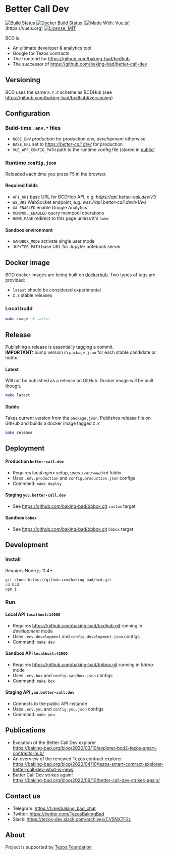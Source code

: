 # Better Call Dev
[![Build Status](https://travis-ci.org/baking-bad/bcd.svg?branch=master)](https://travis-ci.org/baking-bad/bcd)
[![Docker Build Status](https://img.shields.io/docker/cloud/build/bakingbad/bcdhub-gui)](https://hub.docker.com/r/bakingbad/bcdhub-gui)
[![Made With: Vue.js](https://img.shields.io/badge/vue-2.6.10-green.svg?)](https://vuejs.org)
[![License: MIT](https://img.shields.io/badge/License-MIT-yellow.svg)](https://opensource.org/licenses/MIT)


BCD is:
* An ultimate developer & analytics tool
* Google for Tezos contracts 
* The frontend for https://github.com/baking-bad/bcdhub
* The successor of https://github.com/baking-bad/better-call-dev

## Versioning
BCD uses the same `X.Y.Z` scheme as BCDHub (see https://github.com/baking-bad/bcdhub#versioning)

## Configuration

### Build-time `.env.*` files

* `NODE_ENV` _production_ for production env, _development_ otherwise
* `BASE_URL` set to _https://better-call.dev/_ for production
* `VUE_APP_CONFIG_PATH` path to the runtime config file (stored in [public](https://github.com/baking-bad/bcd/tree/master/public))

### Runtime `config.json`
Reloaded each time you press F5 in the browser.

#### Required fields
* `API_URI` base URL for BCDHub API, e.g. _https://api.better-call.dev/v1/_
* `WS_URI` WebSocket endpoint, e.g. _wss://api.better-call.dev/v1/ws_
* `GA_ENABLED` enable Google Analytics
* `MEMPOOL_ENABLED` query mempool operations
* `HOME_PAGE` redirect to this page unless it's `home`

#### Sandbox environment
* `SANDBOX_MODE` activate single user mode
* `JUPYTER_PATH` base URL for Jupyter notebook server


## Docker image
BCD docker images are being built on [dockerhub](https://hub.docker.com/r/bakingbad/bcdhub-gui). Two types of tags are provided:

* `latest` should be considered experimental
* `X.Y` stable releases

### Local build
```bash
make image  # latest
```

## Release
Publishing a release is essentially tagging a commit.  
**IMPORTANT:** bump version in `package.json` for each stable candidate or hotfix.

#### Latest
Will not be published as a release on GitHub. Docker image will be built though.
```bash
make latest
```

#### Stable
Takes current version from the `package.json`. Publishes release file on GitHub and builds a docker image tagged `X.Y`
```bash
make release
```

## Deployment

#### Production `better-call.dev`
* Requires local _nginx_ setup, uses `/var/www/bcd` folder
* Uses `.env.production` and `config.production.json` configs
* Command: `make deploy`

#### Staging `you.better-call.dev`
* See https://github.com/baking-bad/bbbox.git `custom` target

#### Sandbox `bbbox`
* See https://github.com/baking-bad/bbbox.git `bbbox` target

## Development

### Install
Requires Node.js 11.4+

```bash
git clone https://github.com/baking-bad/bcd.git
cd bcd
npm i
```

### Run

#### Local API `localhost:14000`
* Requires https://github.com/baking-bad/bcdhub.git running in _development_ mode
* Uses `.env.development` and `config.development.json` configs
* Command: `make dev`

#### Sandbox API `localhost:42000`
* Requires https://github.com/baking-bad/bbbox.git running in _bbbox_ mode
* Uses `.env.box` and `config.sandbox.json` configs
* Command: `make box`

#### Staging API `you.better-call.dev`
* Connects to the public API instance
* Uses `.env.you` and `config.you.json` configs
* Command: `make you`


## Publications
* Evolution of the Better Call Dev explorer  
https://baking-bad.org/blog/2020/03/10/explorer-bcd2-tezos-smart-contracts-hub/
* An overview of the renewed Tezos contract explorer  
https://baking-bad.org/blog/2020/04/10/tezos-smart-contract-explorer-better-call-dev-what-is-new/
* Better Call Dev strikes again!  
https://baking-bad.org/blog/2020/06/10/better-call-dev-strikes-again/

## Contact us
* Telegram: https://t.me/baking_bad_chat
* Twitter: https://twitter.com/TezosBakingBad
* Slack: https://tezos-dev.slack.com/archives/CV5NX7F2L

## About
Project is supported by [Tezos Foundation](https://tezos.foundation/)

